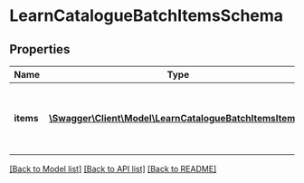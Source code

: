 # LearnCatalogueBatchItemsSchema

## Properties
Name | Type | Description | Notes
------------ | ------------- | ------------- | -------------
**items** | [**\Swagger\Client\Model\LearnCatalogueBatchItemsItems[]**](LearnCatalogueBatchItemsItems.md) | Array containing objects of values to be imported | 

[[Back to Model list]](../README.md#documentation-for-models) [[Back to API list]](../README.md#documentation-for-api-endpoints) [[Back to README]](../README.md)


